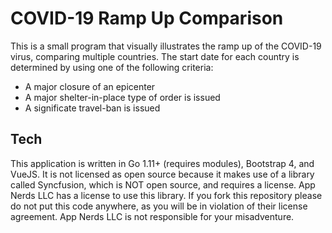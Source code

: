 # COVID-19 Ramp Up Comparison

This is a small program that visually illustrates the ramp up of the COVID-19 virus, comparing
multiple countries. The start date for each country is determined by using one of the following
criteria:

* A major closure of an epicenter 
* A major shelter-in-place type of order is issued
* A significate travel-ban is issued

## Tech

This application is written in Go 1.11+ (requires modules), Bootstrap 4, and VueJS. It is not licensed as 
open source because it makes use of a library called Syncfusion, which is NOT open source, and requires a license. App Nerds LLC
has a license to use this library. If you fork this repository please do not put this code anywhere, as
you will be in violation of their license agreement. App Nerds LLC is not responsible for your misadventure.
 

